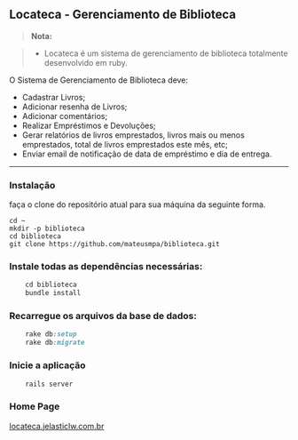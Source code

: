 ## Locateca  - Gerenciamento de Biblioteca

> **Nota:**

> - Locateca é um sistema de gerenciamento de biblioteca totalmente desenvolvido em ruby.

O Sistema de Gerenciamento de Biblioteca deve:

- Cadastrar Livros;
- Adicionar resenha de Livros;
- Adicionar comentários;
- Realizar Empréstimos e Devoluções;
- Gerar relatórios de livros emprestados, livros mais ou menos emprestados, total de livros emprestados este mês, etc;
- Enviar email de notificação de data de empréstimo e dia de entrega.

----
###  Instalação

faça o clone do repositório atual para sua máquina da seguinte forma.

    cd ~
    mkdir -p biblioteca
    cd biblioteca
    git clone https://github.com/mateusmpa/biblioteca.git

###  Instale todas as dependências necessárias:
```ruby
    cd biblioteca
    bundle install
```

###  Recarregue os arquivos da base de dados:
```ruby
    rake db:setup
    rake db:migrate
```

### Inicie a aplicação
```ruby
    rails server
```

### Home Page

[locateca.jelasticlw.com.br](http://locateca.jelasticlw.com.br)
